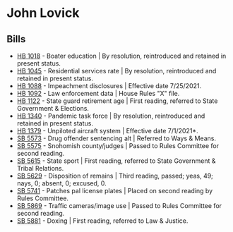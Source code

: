 # John Lovick
## Bills
* [HB 1018](/bill/2021-22/hb/1018/) - Boater education | By resolution, reintroduced and retained in present status.
* [HB 1045](/bill/2021-22/hb/1045/) - Residential services rate | By resolution, reintroduced and retained in present status.
* [HB 1088](/bill/2021-22/hb/1088/) - Impeachment disclosures | Effective date 7/25/2021.
* [HB 1092](/bill/2021-22/hb/1092/) - Law enforcement data | House Rules "X" file.
* [HB 1122](/bill/2021-22/hb/1122/) - State guard retirement age | First reading, referred to State Government & Elections.
* [HB 1340](/bill/2021-22/hb/1340/) - Pandemic task force | By resolution, reintroduced and retained in present status.
* [HB 1379](/bill/2021-22/hb/1379/) - Unpiloted aircraft system | Effective date 7/1/2021*.
* [SB 5573](/bill/2021-22/sb/5573/) - Drug offender sentencing alt | Referred to Ways & Means.
* [SB 5575](/bill/2021-22/sb/5575/) - Snohomish county/judges | Passed to Rules Committee for second reading.
* [SB 5615](/bill/2021-22/sb/5615/) - State sport | First reading, referred to State Government & Tribal Relations.
* [SB 5629](/bill/2021-22/sb/5629/) - Disposition of remains | Third reading, passed; yeas, 49; nays, 0; absent, 0; excused, 0.
* [SB 5741](/bill/2021-22/sb/5741/) - Patches pal license plates | Placed on second reading by Rules Committee.
* [SB 5869](/bill/2021-22/sb/5869/) - Traffic cameras/image use | Passed to Rules Committee for second reading.
* [SB 5881](/bill/2021-22/sb/5881/) - Doxing | First reading, referred to Law & Justice.

